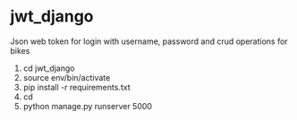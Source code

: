 # jwt_django
Json web token for login with username, password and  crud operations for bikes

1. cd jwt_django
2. source env/bin/activate
2. pip install -r requirements.txt
3. cd 
3. python manage.py runserver 5000